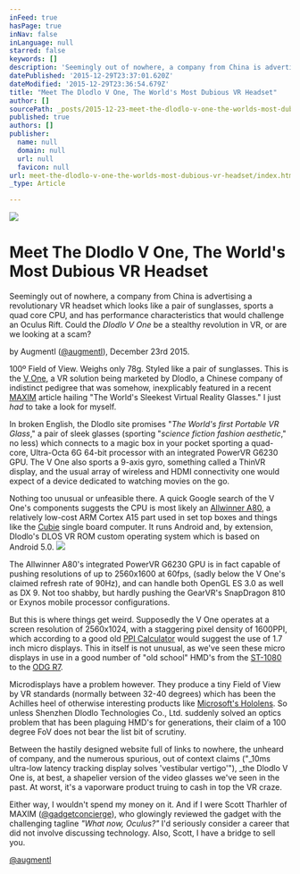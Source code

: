 ```yaml
---
inFeed: true
hasPage: true
inNav: false
inLanguage: null
starred: false
keywords: []
description: 'Seemingly out of nowhere, a company from China is advertising a revolutionary VR headset which looks like a pair of sunglasses, sports a quad core CPU, and has performance characteristics that would challenge an Oculus Rift. Could the Dlodlo V One be a stealthy revolution in VR, or are we looking at a scam? '
datePublished: '2015-12-29T23:37:01.620Z'
dateModified: '2015-12-29T23:36:54.679Z'
title: "Meet The Dlodlo V One, The World's Most Dubious VR Headset"
author: []
sourcePath: _posts/2015-12-23-meet-the-dlodlo-v-one-the-worlds-most-dubious-vr-headset.md
published: true
authors: []
publisher:
  name: null
  domain: null
  url: null
  favicon: null
url: meet-the-dlodlo-v-one-the-worlds-most-dubious-vr-headset/index.html
_type: Article

---
```

![](https://the-grid-user-content.s3-us-west-2.amazonaws.com/c3af08b1-6293-43cb-8f65-249df2ac374b.png)

# Meet The Dlodlo V One, The World's Most Dubious VR Headset

Seemingly out of nowhere, a company from China is advertising a revolutionary VR headset which looks like a pair of sunglasses, sports a quad core CPU, and has performance characteristics that would challenge an Oculus Rift. Could the _Dlodlo V One_ be a stealthy revolution in VR, or are we looking at a scam? 

by Augmentl ([@augmentl][0]), December 23rd 2015\.

100º Field of View. Weighs only 78g. Styled like a pair of sunglasses. This is the [V One][1], a VR solution being marketed by Dlodlo, a Chinese company of indistinct pedigree that was somehow, inexplicably featured in a recent [MAXIM][2] article hailing "The World's Sleekest Virtual Reality Glasses." I just _had_ to take a look for myself.

In broken English, the Dlodlo site promises "_The World's first Portable VR Glass_," a pair of sleek glasses (sporting "_science fiction fashion aesthetic_," no less) which connects to a magic box in your pocket sporting a quad-core, Ultra-Octa 6G 64-bit processor with an integrated PowerVR  G6230 GPU. The V One also sports a 9-axis gyro, something called a ThinVR display, and the usual array of wireless and HDMI connectivity one would expect of a device dedicated to watching movies on the go. 

Nothing too unusual or unfeasible there. A quick Google search of the V One's components suggests the CPU is most likely an [Allwinner A80][3], a relatively low-cost ARM Cortex A15 part used in set top boxes and things like the [Cubie][4] single board computer. It runs Android and, by extension, Dlodlo's DLOS VR ROM custom operating system which is based on Android 5.0\.
![](https://the-grid-user-content.s3-us-west-2.amazonaws.com/ff741839-5aea-4263-8b2b-90a170828c84.png)

The Allwinner A80's integrated PowerVR G6230 GPU is in fact capable of pushing resolutions of up to 2560x1600 at 60fps, (sadly below the V One's claimed refresh rate of 90Hz), and can handle both OpenGL ES 3.0 as well as DX 9\.  Not too shabby, but hardly pushing the GearVR's SnapDragon 810 or Exynos mobile processor configurations. 

But this is where things get weird. Supposedly the V One operates at a screen resolution of 2560x1024, with a staggering pixel density of 1600PPI, which according to a good old [PPI Calculator][5] would suggest the use of 1.7 inch micro displays. This in itself is not unusual, as we've seen these micro displays in use in a good number of "old school" HMD's from the [ST-1080][6] to the [ODG R7][7]. 

Microdisplays have a problem however. They produce a tiny Field of View by VR standards (normally between 32-40 degrees) which has been the Achilles heel of otherwise interesting products like [Microsoft's Hololens][8]. So unless Shenzhen Dlodlo Technologies Co., Ltd. suddenly solved an optics problem that has been plaguing HMD's for generations, their claim of a 100 degree FoV does not bear the list bit of scrutiny.

Between the hastily designed website full of links to nowhere, the unheard of company, and the numerous spurious, out of context claims ("_10ms ultra-low latency tracking display solves 'vestibular vertigo'"), _the Dlodlo V One is, at best, a shapelier version of the video glasses we've seen in the past. At worst, it's a vaporware product truing to cash in top the VR craze.

Either way, I wouldn't spend my money on it. And if I were Scott Tharhler of MAXIM ([@gadgetconcierge][9]), who glowingly reviewed the gadget with the challenging tagline _"What now, Oculus?"_ I'd seriously consider a career that did not involve discussing technology. Also, Scott, I have a bridge to sell you.

[@augmentl][0]

[0]: http://twitter.com/augmentl
[1]: http://www.dlodlo.com/en/v-one.html
[2]: http://www.maxim.com/gear/virtual-reality-sunglasses-2015-12
[3]: http://www.allwinnertech.com/en/clq/processora/A80.html
[4]: http://www.seeedstudio.com/depot/Cubie-Singleboard-ComputerCubieBoard4Octa-core-A80-p-2157.html
[5]: https://www.sven.de/dpi/
[6]: http://www.siliconmicrodisplay.com/st1080.html
[7]: http://www.osterhoutgroup.com/products-r7-glasses
[8]: http://arstechnica.com/gaming/2015/07/see-for-yourself-what-microsoft-hololens-limited-field-of-view-looks-like/
[9]: http://twitter.com/gadgetconcierge